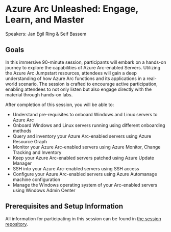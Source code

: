 # Azure Arc Unleashed: Engage, Learn, and Master

Speakers: Jan Egil Ring & Seif Bassem

## Goals

In this immersive 90-minute session, participants will embark on a hands-on journey to explore the capabilities of Azure Arc-enabled Servers. Utilizing the Azure Arc Jumpstart resources, attendees will gain a deep understanding of how Azure Arc functions and its applications in a real-world scenario. The session is crafted to encourage active participation, enabling attendees to not only listen but also engage directly with the material through hands-on labs.

After completion of this session, you will be able to:

- Understand pre-requisites to onboard Windows and Linux servers to Azure Arc
- Onboard Windows and Linux servers running using different onboarding methods
- Query and inventory your Azure Arc-enabled servers using Azure Resource Graph
- Monitor your Azure Arc-enabled servers using Azure Monitor, Change Tracking and Inventory
- Keep your Azure Arc-enabled servers patched using Azure Update Manager
- SSH into your Azure Arc-enabled servers using SSH access
- Configure your Azure Arc-enabled servers using Azure Automanage machine configuration
- Manage the Windows operating system of your Arc-enabled servers using Windows Admin Center

## Prerequisites and Setup Information

All information for participating in this session can be found in [the session repository](https://aka.ms/arc-follow-along).
